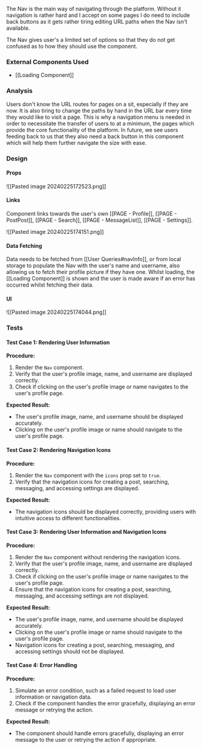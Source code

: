 
The Nav is the main way of navigating through the platform. Without it navigation is rather hard and I accept on some pages I do need to include back buttons as it gets rather tiring editing URL paths when the Nav isn't available.

The Nav gives user's a limited set of options so that they do not get confused as to how they should use the component.


### External Components Used

- [[Loading Component]]


### Analysis

Users don't know the URL routes for pages on a sit, especially if they are now. It is also tiring to change the paths by hand in the URL bar every time they would like to visit a page. This is why a navigation menu is needed in order to necessitate the transfer of users to at a minimum, the pages which provide the core functionality of the platform. In future, we see users feeding back to us that they also need a back button in this component which will help them further navigate the size with ease.


### Design

#### Props

![[Pasted image 20240225172523.png]]


#### Links

Component links towards the user's own [[PAGE - Profile]], [[PAGE - PostPost]], [[PAGE - Search]], [[PAGE - MessageList]], [[PAGE - Settings]].

![[Pasted image 20240225174151.png]]


#### Data Fetching

Data needs to be fetched from [[User Queries#navInfo]], or from local storage to populate the Nav with the user's name and username, also allowing us to fetch their profile picture if they have one. Whilst loading, the [[Loading Component]] is shown and the user is made aware if an error has occurred whilst fetching their data.


#### UI

![[Pasted image 20240225174044.png]]


### Tests

#### Test Case 1: Rendering User Information

**Procedure:**

1. Render the `Nav` component.
2. Verify that the user's profile image, name, and username are displayed correctly.
3. Check if clicking on the user's profile image or name navigates to the user's profile page.

**Expected Result:**

- The user's profile image, name, and username should be displayed accurately.
- Clicking on the user's profile image or name should navigate to the user's profile page.

#### Test Case 2: Rendering Navigation Icons

**Procedure:**

1. Render the `Nav` component with the `icons` prop set to `true`.
2. Verify that the navigation icons for creating a post, searching, messaging, and accessing settings are displayed.

**Expected Result:**

- The navigation icons should be displayed correctly, providing users with intuitive access to different functionalities.

#### Test Case 3: Rendering User Information and Navigation Icons

**Procedure:**

1. Render the `Nav` component without rendering the navigation icons.
2. Verify that the user's profile image, name, and username are displayed correctly.
3. Check if clicking on the user's profile image or name navigates to the user's profile page.
4. Ensure that the navigation icons for creating a post, searching, messaging, and accessing settings are not displayed.

**Expected Result:**

- The user's profile image, name, and username should be displayed accurately.
- Clicking on the user's profile image or name should navigate to the user's profile page.
- Navigation icons for creating a post, searching, messaging, and accessing settings should not be displayed.

#### Test Case 4: Error Handling

**Procedure:**

1. Simulate an error condition, such as a failed request to load user information or navigation data.
2. Check if the component handles the error gracefully, displaying an error message or retrying the action.

**Expected Result:**

- The component should handle errors gracefully, displaying an error message to the user or retrying the action if appropriate.